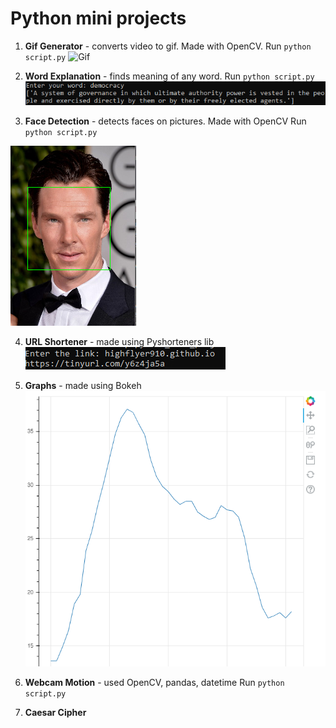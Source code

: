 # Python mini projects

1. **Gif Generator** - converts video to gif. Made with OpenCV. 
 Run ```python script.py``` 
 ![Gif](https://github.com/highflyer910/python_mini_projects/blob/main/gif_generator/bo.gif?raw=true)

2. **Word Explanation** - finds meaning of any word. 
 Run ```python script.py``` 
 ![origin](https://github.com/highflyer910/python_mini_projects/blob/main/original/origin.png?raw=true)

3. **Face Detection** - detects faces on pictures. Made with OpenCV
 Run ```python script.py``` 
<img src="https://github.com/highflyer910/python_mini_projects/blob/main/face_detection/face_d.png">

4. **URL Shortener** - made using Pyshorteners lib
 ![url](https://github.com/highflyer910/url-shortener/blob/main/url_shortener.png?raw=true)

5. **Graphs** - made using Bokeh
 ![graph](https://github.com/highflyer910/python_mini_projects/blob/main/graphs/graph.png?raw=true)

6. **Webcam Motion** - used OpenCV, pandas, datetime
Run ```python script.py```

7. **Caesar Cipher** 


